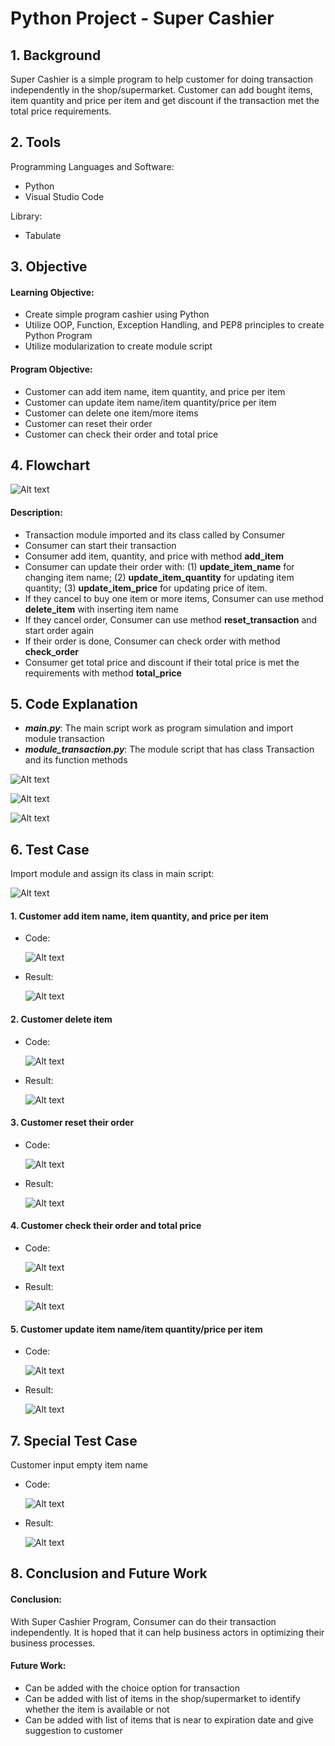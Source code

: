 # Python Project - Super Cashier

## 1. Background

Super Cashier is a simple program to help customer for doing transaction independently in the shop/supermarket. Customer can add bought items, item quantity and price per item and get discount if the transaction met the total price requirements.

## 2. Tools
Programming Languages and Software:
- Python
- Visual Studio Code

Library:
- Tabulate

## 3. Objective

#### Learning Objective:
- Create simple program cashier using Python
- Utilize OOP, Function, Exception Handling, and PEP8 principles to create Python Program
- Utilize modularization to create module script

#### Program Objective:
- Customer can add item name, item quantity, and price per item
- Customer can update item name/item quantity/price per item
- Customer can delete one item/more items
- Customer can reset their order
- Customer can check their order and total price

## 4. Flowchart

![Alt text](screenshot/Flowchart.png)

#### Description:
-  Transaction module imported and its class called by Consumer
-  Consumer can start their transaction
-  Consumer add item, quantity, and price with method **add_item**
-  Consumer can update their order with:
   (1) **update_item_name** for changing item name;
   (2) **update_item_quantity** for updating item quantity;
   (3) **update_item_price** for updating price of item.
- If they cancel to buy one item or more items, Consumer can use method **delete_item** with inserting item name
- If they cancel order, Consumer can use method **reset_transaction** and start order again
- If their order is done, Consumer can check order with method **check_order**
- Consumer get total price and discount if their total price is met the requirements with method **total_price**

## 5. Code Explanation

- **_main.py_**: The main script work as program simulation and import module transaction
- **_module_transaction.py_**: The module script that has class Transaction and its function methods

![Alt text](screenshot/class_table.png)

![Alt text](screenshot/function1.png)

![Alt text](screenshot/function2.png)


## 6. Test Case

Import module and assign its class in main script:

![Alt text](screenshot/Import_module.png)

#### 1. Customer add item name, item quantity, and price per item

- Code:

  ![Alt text](screenshot/code_test1.png)

- Result:

  ![Alt text](screenshot/test1.png)


#### 2. Customer delete item

- Code:

  ![Alt text](screenshot/code_test2.png)

- Result:

  ![Alt text](screenshot/test2.png)


#### 3. Customer reset their order

- Code:

  ![Alt text](screenshot/code_test3.png)

- Result:

  ![Alt text](screenshot/test3.png)

#### 4. Customer check their order and total price

- Code:

  ![Alt text](screenshot/code_test4.png)

- Result:

  ![Alt text](screenshot/test4.png)

#### 5. Customer update item name/item quantity/price per item

- Code:

  ![Alt text](screenshot/code_test5.png)

- Result:

  ![Alt text](screenshot/test5.png)

## 7. Special Test Case

Customer input empty item name

- Code:

  ![Alt text](screenshot/code_specialcase.png)

- Result:

  ![Alt text](screenshot/test_special.png)

## 8. Conclusion and Future Work

#### Conclusion:
With Super Cashier Program, Consumer can do their transaction independently. It is hoped that it can help business actors in optimizing their business processes.

#### Future Work:
- Can be added with the choice option for transaction
- Can be added with list of items in the shop/supermarket to identify whether the item is available or not
- Can be added with list of items that is near to expiration date and give suggestion to customer




